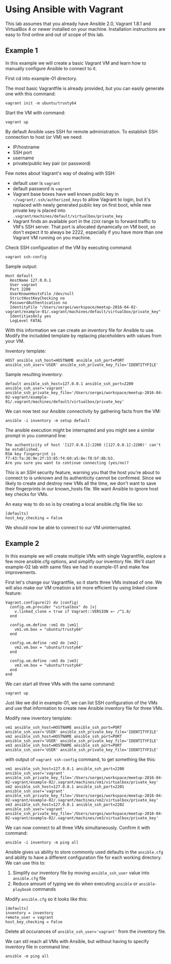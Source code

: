 # Using Ansible with Vagrant

This lab assumes that you already have Ansible 2.0, Vagrant 1.8.1 and VirtualBox 4 or newer installed on your machine. Installation instructions are easy to find online and out of scope of this lab.

## Example 1

In this example we will create a basic Vagrant VM and learn how to manually configure Ansible to connect to it.

First cd into example-01 directory.

The most basic Vagrantfile is already provided, but you can easily generate one with this command:

    vagrant init -m ubuntu/trusty64

Start the VM with command:

    vagrant up

By default Ansible uses SSH for remote administration. To establish SSH connection to host (or VM) we need:

 - IP/hostname
 - SSH port
 - username
 - private/public key pair (or password)

Few notes about Vagrant's way of dealing with SSH:

 - default user is `vagrant`
 - default password is `vagrant`
 - Vagrant base boxes have well known public key in `~/vagrant/.ssh/authorized_keys` to allow Vagrant to login, but it's replaced with newly generated public key on first boot, while new private key is placed into `.vagrant/machines/default/virtualbox/private_key`
 - Vagrant finds an available port in the `22XX` range to forward traffic to VM's SSH server. That port is allocated dynamically on VM boot, so don't expect it to always be 2222, especially if you have more than one Vagrant VM running on you machine.

Check SSH configuration of the VM by executing command:

    vagrant ssh-config

Sample output:

    Host default
      HostName 127.0.0.1
      User vagrant
      Port 2200
      UserKnownHostsFile /dev/null
      StrictHostKeyChecking no
      PasswordAuthentication no
      IdentityFile "/Users/sergei/workspace/meetup-2016-04-02-vagrant/example-01/.vagrant/machines/default/virtualbox/private_key"
      IdentitiesOnly yes
      LogLevel FATAL

With this information we can create an inventory file for Ansible to use. Modify the includded template by replacing placeholders with values from your VM.

Inventory template:

    HOST ansible_ssh_host=HOSTNAME ansible_ssh_port=PORT ansible_ssh_user='USER' ansible_ssh_private_key_file='IDENTITYFILE'

Sample resulting inventory:

    default ansible_ssh_host=127.0.0.1 ansible_ssh_port=2200 ansible_ssh_user='vagrant' ansible_ssh_private_key_file='/Users/sergei/workspace/meetup-2016-04-02-vagrant/example-01/.vagrant/machines/default/virtualbox/private_key'

We can now test our Ansible connectivity by gathering facts from the VM:

    ansible -i inventory -m setup default

The ansible execution might be interrupted and you might see a similar prompt in you command line:

    The authenticity of host '[127.0.0.1]:2200 ([127.0.0.1]:2200)' can't be established.
    RSA key fingerprint is f7:43:fa:26:9e:2f:33:85:f4:60:a5:8e:f8:bf:8b:b3.
    Are you sure you want to continue connecting (yes/no)?

This is an SSH security feature, warning you that the host you're about to connect to is unknown and its authenticity cannot be confirmed. Since we likely to create and destroy new VMs all the time, we don't want to save their fingerprints in our known_hosts file. We want Ansible to ignore host key checks for VMs.

An easy way to do so is by creating a local ansible.cfg file like so:

    [defaults]
    host_key_checking = False

We should now be able to connect to our VM uninterrupted.

## Example 2

In this example we will create multiple VMs with single Vagrantfile, explore a few more ansible.cfg options, and simplify our inventory file. We'll start example-02 lab with same files we had in example-01 and make few improvements.

First let's change our Vagrantfile, so it starts three VMs instead of one. We will also make our VM creatioin a bit more efficient by using linked clone feature:

    Vagrant.configure(2) do |config|
      config.vm.provider "virtualbox" do |v|
        v.linked_clone = true if Vagrant::VERSION =~ /^1.8/
      end

      config.vm.define :vm1 do |vm1|
        vm1.vm.box = "ubuntu/trusty64"
      end

      config.vm.define :vm2 do |vm2|
        vm2.vm.box = "ubuntu/trusty64"
      end

      config.vm.define :vm3 do |vm3|
        vm3.vm.box = "ubuntu/trusty64"
      end
    end

We can start all three VMs with the same command:

    vagrant up

Just like we did in example-01, we can list SSH configuration of the VMs and use that information to create new Ansible inventory file for three VMs.

Modify new inventory template:

    vm1 ansible_ssh_host=HOSTNAME ansible_ssh_port=PORT ansible_ssh_user='USER' ansible_ssh_private_key_file='IDENTITYFILE'
    vm2 ansible_ssh_host=HOSTNAME ansible_ssh_port=PORT ansible_ssh_user='USER' ansible_ssh_private_key_file='IDENTITYFILE'
    vm3 ansible_ssh_host=HOSTNAME ansible_ssh_port=PORT ansible_ssh_user='USER' ansible_ssh_private_key_file='IDENTITYFILE'

with output of `vagrant ssh-config` command, to get something like this:

    vm1 ansible_ssh_host=127.0.0.1 ansible_ssh_port=2200 ansible_ssh_user='vagrant' ansible_ssh_private_key_file='/Users/sergei/workspace/meetup-2016-04-02-vagrant/example-02/.vagrant/machines/vm1/virtualbox/private_key'
    vm2 ansible_ssh_host=127.0.0.1 ansible_ssh_port=2201 ansible_ssh_user='vagrant' ansible_ssh_private_key_file='/Users/sergei/workspace/meetup-2016-04-02-vagrant/example-02/.vagrant/machines/vm2/virtualbox/private_key'
    vm3 ansible_ssh_host=127.0.0.1 ansible_ssh_port=2202 ansible_ssh_user='vagrant' ansible_ssh_private_key_file='/Users/sergei/workspace/meetup-2016-04-02-vagrant/example-02/.vagrant/machines/vm3/virtualbox/private_key'

We can now connect to all three VMs simultaneously. Confirm it with command:

    ansible -i inventory -m ping all

Ansible gives us ability to store commonly used defaults in the `ansible.cfg` and ability to have a different configuration file for each working directory. We can use this to:

 1. Simplify our inventory file by moving `ansible_ssh_user` value into `ansible.cfg` file
 2. Reduce amount of typing we do when executing `ansible` or `ansible-playbook` commands

Modify `ansible.cfg` so it looks like this:

    [defaults]
    inventory = inventory
    remote_user = vagrant
    host_key_checking = False

Delete all occurances of `ansible_ssh_user='vagrant'` from the inventory file.

We can stil reach all VMs with Ansible, but without having to specify inventory file in command line:

    ansible -m ping all

